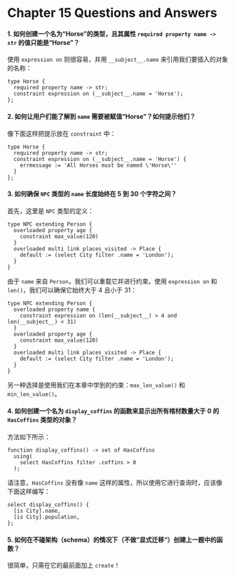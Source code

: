 # Chapter 15 Questions and Answers

#### 1. 如何创建一个名为“Horse”的类型，且其属性 `required property name -> str` 的值只能是“Horse”？

使用 `expression on` 则很容易，并用 `__subject__.name` 来引用我们要插入的对象的名称：

```sdl
type Horse {
  required property name -> str;
  constraint expression on (__subject__.name = 'Horse');
};
```

#### 2. 如何让用户们能了解到 `name` 需要被赋值“Horse”？如何提示他们？

像下面这样把提示放在 `constraint` 中：

```sdl
type Horse {
  required property name -> str;
  constraint expression on (__subject__.name = 'Horse') {
    errmessage := 'All Horses must be named \'Horse\''
  }
};
```

#### 3. 如何确保 `NPC` 类型的 `name` 长度始终在 5 到 30 个字符之间？

首先，这里是 `NPC` 类型的定义：

```sdl
type NPC extending Person {
  overloaded property age {
    constraint max_value(120)
  }
  overloaded multi link places_visited -> Place {
    default := (select City filter .name = 'London');
  }
}
```

由于 `name` 来自 `Person`，我们可以重载它并进行约束。使用 `expression on` 和 `len()`，我们可以确保它始终大于 4 且小于 31：

```sdl
type NPC extending Person {
  overloaded property name {
    constraint expression on (len(__subject__) > 4 and len(__subject__) < 31)
  }
  overloaded property age {
    constraint max_value(120)
  }
  overloaded multi link places_visited -> Place {
    default := (select City filter .name = 'London');
  }
}
```

另一种选择是使用我们在本章中学到的约束：`max_len_value()` 和 `min_len_value()`。

#### 4. 如何创建一个名为 `display_coffins` 的函数来显示出所有棺材数量大于 0 的 `HasCoffins` 类型的对象？

方法如下所示：

```sdl
function display_coffins() -> set of HasCoffins
  using(
    select HasCoffins filter .coffins > 0
  );
```

请注意，`HasCoffins` 没有像 `name` 这样的属性，所以使用它进行查询时，应该像下面这样编写：

```edgeql
select display_coffins() {
  [is City].name,
  [is City].population,
};
```

#### 5. 如何在不碰架构（schema）的情况下（不做”显式迁移“）创建上一题中的函数？

很简单，只需在它的最前面加上 `create`！
